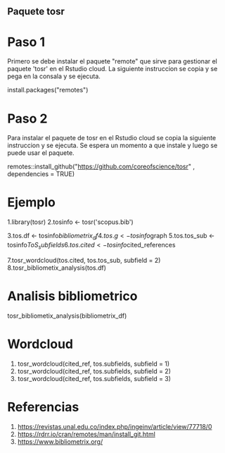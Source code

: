 ## Paquete tosr 

# Paso 1
Primero se debe instalar el paquete "remote" que sirve para gestionar el paquete 'tosr' en el Rstudio cloud. La siguiente instruccion se copia y se pega en la consala y se ejecuta. 

install.packages("remotes")

# Paso 2
Para instalar el paquete de tosr en el Rstudio cloud se copia la siguiente instruccion y se ejecuta. Se espera un momento a que instale y luego se puede usar el paquete.  

remotes::install_github("https://github.com/coreofscience/tosr" , dependencies = TRUE)

# Ejemplo
1.library(tosr)
2.tosinfo <- tosr('scopus.bib')

3.tos.df      <- tosinfo$bibliometrix_df
4.tos.g       <- tosinfo$graph
5.tos.tos_sub <- tosinfo$ToS_subfields
6.tos.cited   <- tosinfo$cited_references


7.tosr_wordcloud(tos.cited, tos.tos_sub, subfield = 2)
8.tosr_bibliometix_analysis(tos.df)


# **Analisis bibliometrico**
tosr_bibliometix_analysis(bibliometrix_df)

# **Wordcloud**
1. tosr_wordcloud(cited_ref, tos.subfields, subfield = 1) 
2. tosr_wordcloud(cited_ref, tos.subfields, subfield = 2)
3. tosr_wordcloud(cited_ref, tos.subfields, subfield = 3)

# Referencias
1. https://revistas.unal.edu.co/index.php/ingeinv/article/view/77718/0
2. https://rdrr.io/cran/remotes/man/install_git.html
2. https://www.bibliometrix.org/
